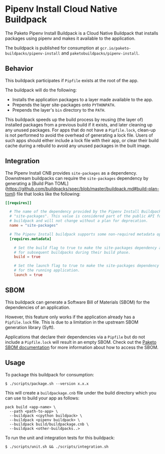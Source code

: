 # Pipenv Install Cloud Native Buildpack
The Paketo Pipenv Install Buildpack is a Cloud Native Buildpack that installs
packages using pipenv and makes it available to the application.

The buildpack is published for consumption at
`gcr.io/paketo-buildpacks/pipenv-install` and `paketobuildpacks/pipenv-install`.

## Behavior
This buildpack participates if `Pipfile` exists at the root of the app.

The buildpack will do the following:
- Installs the application packages to a layer made available to the app.
- Prepends the layer site-packages onto `PYTHONPATH`.
- Prepends the layer's `bin` directory to the `PATH`.

This buildpack speeds up the build process by reusing (the layer of) installed
packages from a previous build if it exists, and later cleaning up any unused
packages. For apps that do not have a `Pipfile.lock`, clean-up is not performed
to avoid the overhead of generating a lock file. Users of such apps should
either include a lock file with their app, or clear their build cache during a
rebuild to avoid any unused packages in the built image.

## Integration

The Pipenv Install CNB provides `site-packages` as a dependency. Downstream
buildpacks can require the `site-packages` dependency by generating a [Build Plan TOML]
(https://github.com/buildpacks/spec/blob/master/buildpack.md#build-plan-toml)
file that looks like the following:

```toml
[[requires]]

  # The name of the dependency provided by the Pipenv Install Buildpack is
  # "site-packages". This value is considered part of the public API for the
  # buildpack and will not change without a plan for deprecation.
  name = "site-packages"

  # The Pipenv Install buildpack supports some non-required metadata options.
  [requires.metadata]

    # Set the build flag to true to make the site-packages dependency available on the $PYTHONPATH/$PATH
    # for subsequent buildpacks during their build phase.
    build = true

    # Set the launch flag to true to make the site-packages dependency available on the $PYTHONPATH/$PATH
    # for the running application.
    launch = true
```

## SBOM

This buildpack can generate a Software Bill of Materials (SBOM) for the dependencies of an application.

However, this feature only works if the application already has a `Pipfile.lock` file.
This is due to a limitation in the upstream SBOM generation library (Syft).

Applications that declare their dependencies via a `Pipfile` but do not include
a `Pipfile.lock` will result in an empty SBOM. Check out the [Paketo SBOM
documentation](https://paketo.io/docs/howto/sbom/) for more information about
how to access the SBOM.

## Usage

To package this buildpack for consumption:
```
$ ./scripts/package.sh --version x.x.x
```
This will create a `buildpackage.cnb` file under the build directory which you can use to build your app as follows:
```shell
pack build <app-name> \
  --path <path-to-app> \
  --buildpack <cpython buildpack> \
  --buildpack <pipenv buildpack> \
  --buildpack build/buildpackage.cnb \
  --buildpack <other-buildpacks..>
```

To run the unit and integration tests for this buildpack:
```
$ ./scripts/unit.sh && ./scripts/integration.sh
```

